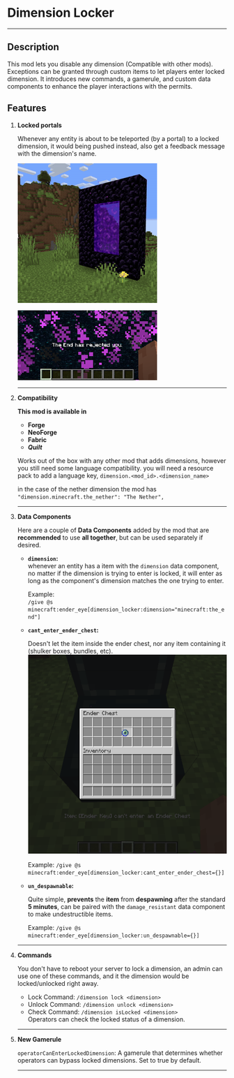# Dimension Locker

---
## Description
This mod lets you disable any dimension (Compatible with other mods). Exceptions can be granted through custom items to let players enter locked dimension. It introduces new commands, a gamerule, and custom data components to enhance the player interactions with the permits.

## Features

1. **Locked portals**

    Whenever any entity is about to be teleported (by a portal) to a locked dimension, it would being pushed instead, also get a feedback message with the dimension's name.

    ![player-getting-rejected-nether](https://raw.githubusercontent.com/AmogusAzul/Dimension-Locker/main/raw/gifs/player-getting-rejected-nether.gif)
    
    ![player-getting-rejected-end-pov](https://raw.githubusercontent.com/AmogusAzul/Dimension-Locker/main/raw/imgs/end-rejected-feedback.png)

    ---

 2. **Compatibility**

    **This mod is available in**
    - **Forge**
    - **NeoForge**
    - **Fabric**
    - ***Quilt***

    Works out of the box with any other mod that adds dimensions, however you still need some language compatibility. 
    you will need a resource pack to add a language key,
    ```dimension.<mod_id>.<dimension_name>```

    in the case of the nether dimension the mod has ```"dimension.minecraft.the_nether": "The Nether",```

    ---

3. **Data Components**

    Here are a couple of **Data Components** added by the mod that are **recommended** to use **all together**, but can be used separately if desired.

    - **`dimension`:**\
        whenever an entity has a item with the `dimension` data component, no matter if the dimension is trying to enter is locked, it will enter as long as the component's dimension matches the one trying to enter.
        
        Example:\
        `/give @s minecraft:ender_eye[dimension_locker:dimension="minecraft:the_end"]`
  
    - **`cant_enter_ender_chest`:**

        Doesn't let the item inside the ender chest, nor any item containing it (shulker boxes, bundles, etc).
        ![cant-enter-ender-chest-feedback](https://raw.githubusercontent.com/AmogusAzul/Dimension-Locker/main/raw/imgs/cant-enter-ender-chest-error.png)

        Example: `/give @s minecraft:ender_eye[dimension_locker:cant_enter_ender_chest={}]`

    - **`un_despawnable`:**

        Quite simple, **prevents** the **item** from **despawning** after the standard **5 minutes**, can be paired with the `damage_resistant` data component to make undestructible items.

        Example: `/give @s minecraft:ender_eye[dimension_locker:un_despawnable={}]`

    ---

4. **Commands**

    You don't have to reboot your server to lock a dimension, an admin can use one of these commands, and it the dimension would be locked/unlocked right away. 

   - Lock Command: `/dimension lock <dimension>`
   - Unlock Command: `/dimension unlock <dimension>`
   - Check Command: `/dimension isLocked <dimension>`\
    Operators can check the locked status of a dimension.

    ---

5. **New Gamerule**

    `operatorCanEnterLockedDimension`: A gamerule that determines whether operators can bypass locked dimensions. Set to true by default.

    ---
